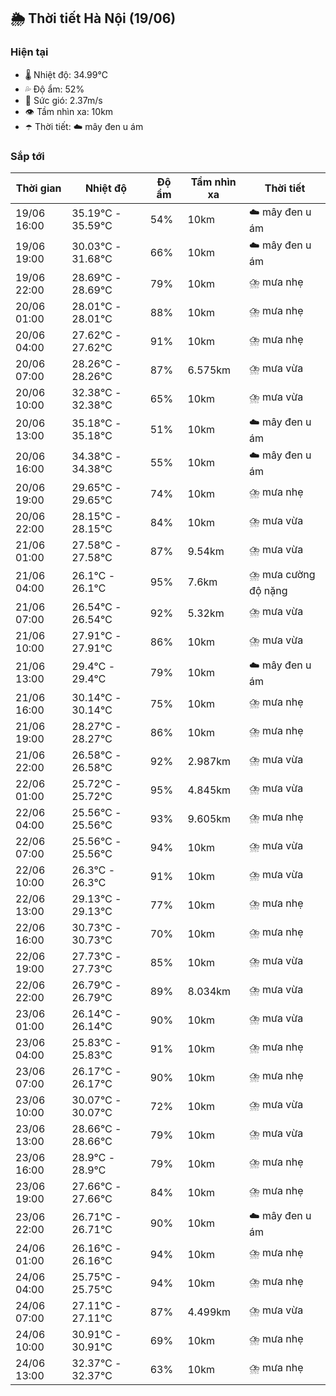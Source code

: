 ## 🌦️ Thời tiết Hà Nội (19/06)

### Hiện tại

- 🌡️ Nhiệt độ: 34.99℃
- 💦 Độ ẩm: 52%
- 💨 Sức gió: 2.37m/s
- 👁️ Tầm nhìn xa: 10km
- ☂️ Thời tiết: ☁️ mây đen u ám

### Sắp tới

| Thời gian | Nhiệt độ | Độ ẩm | Tầm nhìn xa | Thời tiết |
| --- | --- | --- | --- | --- |
| 19/06 16:00 | 35.19℃ - 35.59℃ | 54% | 10km | ☁️ mây đen u ám |
| 19/06 19:00 | 30.03℃ - 31.68℃ | 66% | 10km | ☁️ mây đen u ám |
| 19/06 22:00 | 28.69℃ - 28.69℃ | 79% | 10km | ⛈️ mưa nhẹ |
| 20/06 01:00 | 28.01℃ - 28.01℃ | 88% | 10km | ⛈️ mưa nhẹ |
| 20/06 04:00 | 27.62℃ - 27.62℃ | 91% | 10km | ⛈️ mưa nhẹ |
| 20/06 07:00 | 28.26℃ - 28.26℃ | 87% | 6.575km | ⛈️ mưa vừa |
| 20/06 10:00 | 32.38℃ - 32.38℃ | 65% | 10km | ⛈️ mưa vừa |
| 20/06 13:00 | 35.18℃ - 35.18℃ | 51% | 10km | ☁️ mây đen u ám |
| 20/06 16:00 | 34.38℃ - 34.38℃ | 55% | 10km | ☁️ mây đen u ám |
| 20/06 19:00 | 29.65℃ - 29.65℃ | 74% | 10km | ⛈️ mưa nhẹ |
| 20/06 22:00 | 28.15℃ - 28.15℃ | 84% | 10km | ⛈️ mưa vừa |
| 21/06 01:00 | 27.58℃ - 27.58℃ | 87% | 9.54km | ⛈️ mưa vừa |
| 21/06 04:00 | 26.1℃ - 26.1℃ | 95% | 7.6km | ⛈️ mưa cường độ nặng |
| 21/06 07:00 | 26.54℃ - 26.54℃ | 92% | 5.32km | ⛈️ mưa vừa |
| 21/06 10:00 | 27.91℃ - 27.91℃ | 86% | 10km | ⛈️ mưa vừa |
| 21/06 13:00 | 29.4℃ - 29.4℃ | 79% | 10km | ☁️ mây đen u ám |
| 21/06 16:00 | 30.14℃ - 30.14℃ | 75% | 10km | ⛈️ mưa nhẹ |
| 21/06 19:00 | 28.27℃ - 28.27℃ | 86% | 10km | ⛈️ mưa nhẹ |
| 21/06 22:00 | 26.58℃ - 26.58℃ | 92% | 2.987km | ⛈️ mưa vừa |
| 22/06 01:00 | 25.72℃ - 25.72℃ | 95% | 4.845km | ⛈️ mưa vừa |
| 22/06 04:00 | 25.56℃ - 25.56℃ | 93% | 9.605km | ⛈️ mưa nhẹ |
| 22/06 07:00 | 25.56℃ - 25.56℃ | 94% | 10km | ⛈️ mưa vừa |
| 22/06 10:00 | 26.3℃ - 26.3℃ | 91% | 10km | ⛈️ mưa vừa |
| 22/06 13:00 | 29.13℃ - 29.13℃ | 77% | 10km | ⛈️ mưa nhẹ |
| 22/06 16:00 | 30.73℃ - 30.73℃ | 70% | 10km | ⛈️ mưa nhẹ |
| 22/06 19:00 | 27.73℃ - 27.73℃ | 85% | 10km | ⛈️ mưa vừa |
| 22/06 22:00 | 26.79℃ - 26.79℃ | 89% | 8.034km | ⛈️ mưa vừa |
| 23/06 01:00 | 26.14℃ - 26.14℃ | 90% | 10km | ⛈️ mưa vừa |
| 23/06 04:00 | 25.83℃ - 25.83℃ | 91% | 10km | ⛈️ mưa nhẹ |
| 23/06 07:00 | 26.17℃ - 26.17℃ | 90% | 10km | ⛈️ mưa nhẹ |
| 23/06 10:00 | 30.07℃ - 30.07℃ | 72% | 10km | ⛈️ mưa vừa |
| 23/06 13:00 | 28.66℃ - 28.66℃ | 79% | 10km | ⛈️ mưa vừa |
| 23/06 16:00 | 28.9℃ - 28.9℃ | 79% | 10km | ⛈️ mưa nhẹ |
| 23/06 19:00 | 27.66℃ - 27.66℃ | 84% | 10km | ⛈️ mưa nhẹ |
| 23/06 22:00 | 26.71℃ - 26.71℃ | 90% | 10km | ☁️ mây đen u ám |
| 24/06 01:00 | 26.16℃ - 26.16℃ | 94% | 10km | ⛈️ mưa nhẹ |
| 24/06 04:00 | 25.75℃ - 25.75℃ | 94% | 10km | ⛈️ mưa nhẹ |
| 24/06 07:00 | 27.11℃ - 27.11℃ | 87% | 4.499km | ⛈️ mưa vừa |
| 24/06 10:00 | 30.91℃ - 30.91℃ | 69% | 10km | ⛈️ mưa nhẹ |
| 24/06 13:00 | 32.37℃ - 32.37℃ | 63% | 10km | ⛈️ mưa nhẹ |
